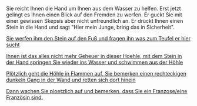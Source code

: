Sie reicht Ihnen die Hand um Ihnen aus dem Wasser zu helfen. Erst jetzt gelingt es Ihnen einen Blick auf den Fremden zu 
werfen. Er guckt Sie mit einer gewissen Skepsis aber nicht unfreundlich an. 
Er drückt Ihnen einen Stein in die Hand und sagt "Hier mein Junge, bring das in Sicherheit".

[Sie werfen ihm den Stein auf den Fuß und fragen ihn was zum Teufel er hier sucht](GespraechMitHoehlenmann/Gespraech.md)

[Ihnen ist das alles nicht mehr Geheuer in dieser Hoehle, mit dem Stein in der Hand springen Sie wieder ins Wasser
 und schwimmen aus der Höhle](../../../Korallen.md)

[Plötzlich geht die Höhle in Flammen auf, Sie bemerken einen rechteckigen dunkeln Gang in der  Wand und retten sich dort hinein](Wand/DunklerGang.md)

[Dann wachen Sie ploetzlich auf und bemerken,
dass Sie ein Franzose/eine Französin sind.](../../../../../french/feu-de-camp.md)

